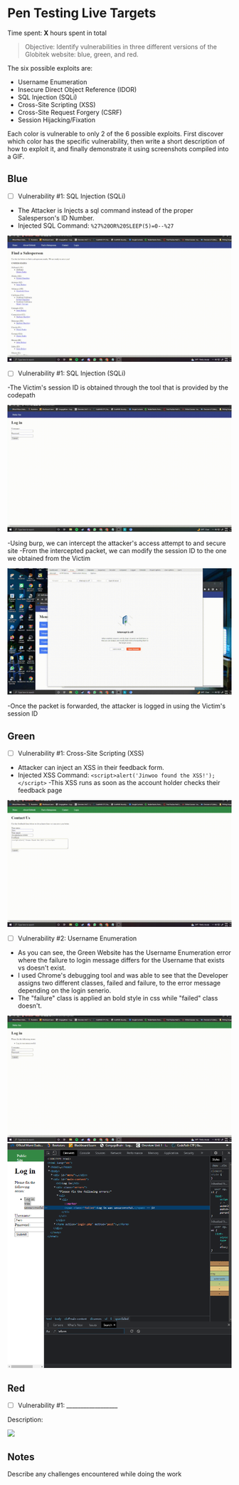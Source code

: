 # Pen Testing Live Targets

Time spent: **X** hours spent in total

> Objective: Identify vulnerabilities in three different versions of the Globitek website: blue, green, and red.

The six possible exploits are:

* Username Enumeration
* Insecure Direct Object Reference (IDOR)
* SQL Injection (SQLi)
* Cross-Site Scripting (XSS)
* Cross-Site Request Forgery (CSRF)
* Session Hijacking/Fixation

Each color is vulnerable to only 2 of the 6 possible exploits. First discover which color has the specific vulnerability, then write a short description of how to exploit it, and finally demonstrate it using screenshots compiled into a GIF.

## Blue

- [ ] Vulnerability #1: SQL Injection (SQLi)

- The Attacker is Injects a sql command instead of the proper Salesperson's ID Number.
- Injected SQL Command: ``%27%20OR%20SLEEP(5)=0--%27``

<img src="2022-11-02 23-56-43.gif">

- [ ] Vulnerability #1: SQL Injection (SQLi)

-The Victim's session ID is obtained through the tool that is provided by the codepath

<img src="2022-11-03 01-21-48_Trim.gif">

-Using burp, we can intercept the attacker's access attempt to and secure site
-From the intercepted packet, we can modify the session ID to the one we obtained from the Victim

<img src="2022-11-03 01-26-48.gif">

-Once the packet is forwarded, the attacker is logged in using the Victim's session ID

## Green

- [ ] Vulnerability #1: Cross-Site Scripting (XSS)

- Attacker can inject an XSS in their feedback form.
- Injected XSS Command:
``<script>alert('Jinwoo found the XSS!');</script>``
-This XSS runs as soon as the account holder checks their feedback page

<img src="2022-11-03 00-24-27.gif">

- [ ] Vulnerability #2: Username Enumeration

- As you can see, the Green Website has the Username Enumeration error where the failure to login message differs for the Username that exists vs doesn't exist.
- I used Chrome's debugging tool and was able to see that the Developer assigns two different classes, failed and failure, to the error message depending on the login senerio.
- The "failure" class is applied an bold style in css while "failed" class doesn't.

<img src="2022-11-03 00-02-51.gif">

<img src="Screenshot 2022-11-03 001251.png">

## Red

- [ ] Vulnerability #1: __________________

Description:

<img src="red-vuln1.gif">


## Notes

Describe any challenges encountered while doing the work

